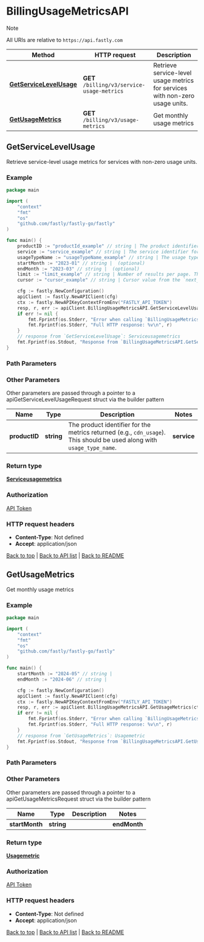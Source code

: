 # BillingUsageMetricsAPI

> [!NOTE]
> All URIs are relative to `https://api.fastly.com`

Method | HTTP request | Description
------------- | ------------- | -------------
[**GetServiceLevelUsage**](BillingUsageMetricsAPI.md#GetServiceLevelUsage) | **GET** `/billing/v3/service-usage-metrics` | Retrieve service-level usage metrics for services with non-zero usage units.
[**GetUsageMetrics**](BillingUsageMetricsAPI.md#GetUsageMetrics) | **GET** `/billing/v3/usage-metrics` | Get monthly usage metrics



## GetServiceLevelUsage

Retrieve service-level usage metrics for services with non-zero usage units.



### Example

```go
package main

import (
    "context"
    "fmt"
    "os"
    "github.com/fastly/fastly-go/fastly"
)

func main() {
    productID := "productId_example" // string | The product identifier for the metrics returned (e.g., `cdn_usage`). This should be used along with `usage_type_name`. (optional)
    service := "service_example" // string | The service identifier for the metrics being requested. (optional)
    usageTypeName := "usageTypeName_example" // string | The usage type name for the metrics returned (e.g., `North America Requests`). This should be used along with `product_id`. (optional)
    startMonth := "2023-01" // string |  (optional)
    endMonth := "2023-03" // string |  (optional)
    limit := "limit_example" // string | Number of results per page. The maximum is 10000. (optional) (default to "1000")
    cursor := "cursor_example" // string | Cursor value from the `next_cursor` field of a previous response, used to retrieve the next page. To request the first page, this should be empty. (optional)

    cfg := fastly.NewConfiguration()
    apiClient := fastly.NewAPIClient(cfg)
    ctx := fastly.NewAPIKeyContextFromEnv("FASTLY_API_TOKEN")
    resp, r, err := apiClient.BillingUsageMetricsAPI.GetServiceLevelUsage(ctx).ProductID(productID).Service(service).UsageTypeName(usageTypeName).StartMonth(startMonth).EndMonth(endMonth).Limit(limit).Cursor(cursor).Execute()
    if err != nil {
        fmt.Fprintf(os.Stderr, "Error when calling `BillingUsageMetricsAPI.GetServiceLevelUsage`: %v\n", err)
        fmt.Fprintf(os.Stderr, "Full HTTP response: %v\n", r)
    }
    // response from `GetServiceLevelUsage`: Serviceusagemetrics
    fmt.Fprintf(os.Stdout, "Response from `BillingUsageMetricsAPI.GetServiceLevelUsage`: %v\n", resp)
}
```

### Path Parameters



### Other Parameters

Other parameters are passed through a pointer to a apiGetServiceLevelUsageRequest struct via the builder pattern


Name | Type | Description  | Notes
------------- | ------------- | ------------- | -------------
 **productID** | **string** | The product identifier for the metrics returned (e.g., `cdn_usage`). This should be used along with `usage_type_name`. |  **service** | **string** | The service identifier for the metrics being requested. |  **usageTypeName** | **string** | The usage type name for the metrics returned (e.g., `North America Requests`). This should be used along with `product_id`. |  **startMonth** | **string** |  |  **endMonth** | **string** |  |  **limit** | **string** | Number of results per page. The maximum is 10000. | [default to &quot;1000&quot;] **cursor** | **string** | Cursor value from the `next_cursor` field of a previous response, used to retrieve the next page. To request the first page, this should be empty. | 

### Return type

[**Serviceusagemetrics**](Serviceusagemetrics.md)

### Authorization

[API Token](https://www.fastly.com/documentation/reference/api/#authentication)

### HTTP request headers

- **Content-Type**: Not defined
- **Accept**: application/json

[Back to top](#) | [Back to API list](../README.md#documentation-for-api-endpoints) | [Back to README](../README.md)


## GetUsageMetrics

Get monthly usage metrics



### Example

```go
package main

import (
    "context"
    "fmt"
    "os"
    "github.com/fastly/fastly-go/fastly"
)

func main() {
    startMonth := "2024-05" // string | 
    endMonth := "2024-06" // string | 

    cfg := fastly.NewConfiguration()
    apiClient := fastly.NewAPIClient(cfg)
    ctx := fastly.NewAPIKeyContextFromEnv("FASTLY_API_TOKEN")
    resp, r, err := apiClient.BillingUsageMetricsAPI.GetUsageMetrics(ctx).StartMonth(startMonth).EndMonth(endMonth).Execute()
    if err != nil {
        fmt.Fprintf(os.Stderr, "Error when calling `BillingUsageMetricsAPI.GetUsageMetrics`: %v\n", err)
        fmt.Fprintf(os.Stderr, "Full HTTP response: %v\n", r)
    }
    // response from `GetUsageMetrics`: Usagemetric
    fmt.Fprintf(os.Stdout, "Response from `BillingUsageMetricsAPI.GetUsageMetrics`: %v\n", resp)
}
```

### Path Parameters



### Other Parameters

Other parameters are passed through a pointer to a apiGetUsageMetricsRequest struct via the builder pattern


Name | Type | Description  | Notes
------------- | ------------- | ------------- | -------------
 **startMonth** | **string** |  |  **endMonth** | **string** |  | 

### Return type

[**Usagemetric**](Usagemetric.md)

### Authorization

[API Token](https://www.fastly.com/documentation/reference/api/#authentication)

### HTTP request headers

- **Content-Type**: Not defined
- **Accept**: application/json

[Back to top](#) | [Back to API list](../README.md#documentation-for-api-endpoints) | [Back to README](../README.md)

